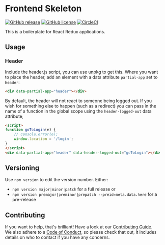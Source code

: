 Frontend Skeleton
=================

[![GitHub release](https://img.shields.io/github/release/apolitical/frontend-partials.svg)](https://github.com/apolitical/frontend-partials/releases)
[![GitHub license](https://img.shields.io/github/license/apolitical/frontend-partials.svg)](https://github.com/apolitical/frontend-partials/blob/master/LICENSE)
[![CircleCI](https://img.shields.io/circleci/project/github/apolitical/frontend-partials/master.svg)](https://circleci.com/gh/apolitical/frontend-partials)

This is a boilerplate for React Redux applications.

Usage
-----

### Header

Include the header.js script, you can use unpkg to get this.
Where you want to place the header, add an element with a data attribute `partial-app` set to
`header`:

```html
<div data-partial-app="header"></div>
```

By default, the header will not react to someone being logged out. If you wish for something else to
happen (such as a redirect) you can pass in the name of a function in the global scope using the
`header-logged-out` data attribute;

```html
<script>
function goToLogin(e) {
    // console.error(e);
    window.location = '/login';
}
</script>
<div data-partial-app="header" data-header-logged-out="goToLogin"></div>
```


Versioning
----------

Use `npm version` to edit the version number. Either:
- `npm version major|minor|patch` for a full release or
- `npm version premajor|preminor|prepatch --preid=meta.data.here` for a pre-release

Contributing
------------

If you want to help, that's brilliant! Have a look at our [Contributing Guide](CONTRIBUTING.md). We also adhere to a
[Code of Conduct](CODE_OF_CONDUCT.md), so please check that out, it includes details on who to contact if you have any
concerns.
